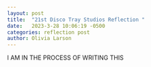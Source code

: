 ```yaml
---
layout: post
title:  "21st Disco Tray Studios Reflection "
date:   2023-3-28 10:06:19 -0500
categories: reflection post
author: Olivia Larson
---
```


I AM IN THE PROCESS OF WRITING THIS 